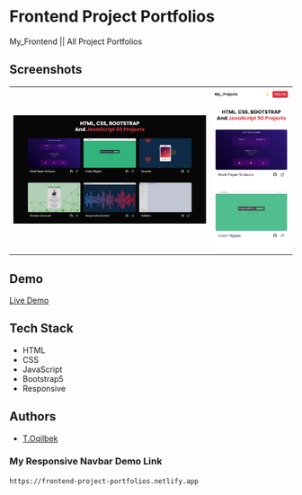 # Frontend Project Portfolios
My_Frontend || All Project Portfolios

## Screenshots
<table>
    <tr>
        <td>
            <img src="./img/img1.jpg" alt="Frontend-Project">
        </td>
        <td>
            <img src="./img/img2.jpg" alt="Frontend-Project">
        </td>
    </tr>
</table>

## Demo

[Live Demo](https://frontend-project-portfolios.netlify.app)

## Tech Stack

- HTML
- CSS
- JavaScript
- Bootstrap5
- Responsive

## Authors

- [T.Oqilbek](https://www.github.com/tolqinov-o)

### My Responsive Navbar Demo Link

```
https://frontend-project-portfolios.netlify.app
```
